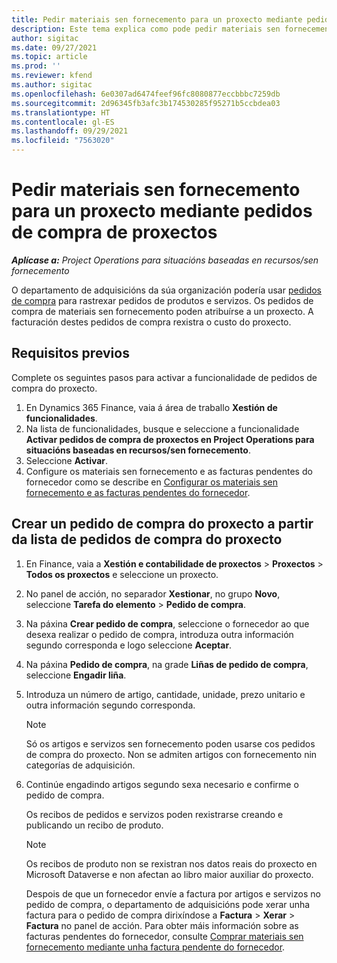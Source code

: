 ```yaml
---
title: Pedir materiais sen fornecemento para un proxecto mediante pedidos de compra de proxectos
description: Este tema explica como pode pedir materiais sen fornecemento para un proxecto mediante pedidos de compra de proxectos.
author: sigitac
ms.date: 09/27/2021
ms.topic: article
ms.prod: ''
ms.reviewer: kfend
ms.author: sigitac
ms.openlocfilehash: 6e0307ad6474feef96fc8080877eccbbbc7259db
ms.sourcegitcommit: 2d96345fb3afc3b174530285f95271b5ccbdea03
ms.translationtype: HT
ms.contentlocale: gl-ES
ms.lasthandoff: 09/29/2021
ms.locfileid: "7563020"
---
```

# <a name="order-non-stocked-materials-for-a-project-using-project-purchase-orders"></a>Pedir materiais sen fornecemento para un proxecto mediante pedidos de compra de proxectos

_**Aplícase a:** Project Operations para situacións baseadas en recursos/sen fornecemento_

O departamento de adquisicións da súa organización podería usar [pedidos de compra](/dynamics365/supply-chain/procurement/purchase-order-overview) para rastrexar pedidos de produtos e servizos. Os pedidos de compra de materiais sen fornecemento poden atribuírse a un proxecto. A facturación destes pedidos de compra rexistra o custo do proxecto.

## <a name="prerequisites"></a>Requisitos previos
Complete os seguintes pasos para activar a funcionalidade de pedidos de compra do proxecto.

1. En Dynamics 365 Finance, vaia á área de traballo **Xestión de funcionalidades**.
2. Na lista de funcionalidades, busque e seleccione a funcionalidade **Activar pedidos de compra de proxectos en Project Operations para situacións baseadas en recursos/sen fornecemento**.
3. Seleccione **Activar**.
4. Configure os materiais sen fornecemento e as facturas pendentes do fornecedor como se describe en [Configurar os materiais sen fornecemento e as facturas pendentes do fornecedor](configure-materials-nonstocked.md).

## <a name="create-a-project-purchase-order-from-the-project-purchase-order-list"></a>Crear un pedido de compra do proxecto a partir da lista de pedidos de compra do proxecto

1. En Finance, vaia a **Xestión e contabilidade de proxectos** > **Proxectos** > **Todos os proxectos** e seleccione un proxecto.
2. No panel de acción, no separador **Xestionar**, no grupo **Novo**, seleccione **Tarefa do elemento** > **Pedido de compra**.
3. Na páxina **Crear pedido de compra**, seleccione o fornecedor ao que desexa realizar o pedido de compra, introduza outra información segundo corresponda e logo seleccione **Aceptar**.
4. Na páxina **Pedido de compra**, na grade **Liñas de pedido de compra**, seleccione **Engadir liña**.
5. Introduza un número de artigo, cantidade, unidade, prezo unitario e outra información segundo corresponda.

    > [!NOTE]
    > Só os artigos e servizos sen fornecemento poden usarse cos pedidos de compra do proxecto. Non se admiten artigos con fornecemento nin categorías de adquisición.

6. Continúe engadindo artigos segundo sexa necesario e confirme o pedido de compra.

    Os recibos de pedidos e servizos poden rexistrarse creando e publicando un recibo de produto.

    > [!NOTE]
    > Os recibos de produto non se rexistran nos datos reais do proxecto en Microsoft Dataverse e non afectan ao libro maior auxiliar do proxecto.

    Despois de que un fornecedor envíe a factura por artigos e servizos no pedido de compra, o departamento de adquisicións pode xerar unha factura para o pedido de compra dirixíndose a **Factura** > **Xerar** > **Factura** no panel de acción. Para obter máis información sobre as facturas pendentes do fornecedor, consulte [Comprar materiais sen fornecemento mediante unha factura pendente do fornecedor](pending-vendor-invoices.md).
